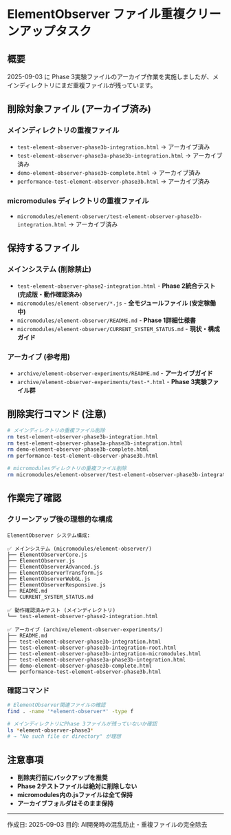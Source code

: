 # ElementObserver ファイル重複クリーンアップタスク

## 概要
2025-09-03 に Phase 3実験ファイルのアーカイブ作業を実施しましたが、メインディレクトリにまだ重複ファイルが残っています。

## 削除対象ファイル (アーカイブ済み)

### メインディレクトリの重複ファイル
- `test-element-observer-phase3b-integration.html` → アーカイブ済み
- `test-element-observer-phase3a-phase3b-integration.html` → アーカイブ済み
- `demo-element-observer-phase3b-complete.html` → アーカイブ済み
- `performance-test-element-observer-phase3b.html` → アーカイブ済み

### micromodules ディレクトリの重複ファイル
- `micromodules/element-observer/test-element-observer-phase3b-integration.html` → アーカイブ済み

## 保持するファイル

### メインシステム (削除禁止)
- `test-element-observer-phase2-integration.html` - **Phase 2統合テスト (完成版・動作確認済み)**
- `micromodules/element-observer/*.js` - **全モジュールファイル (安定稼働中)**
- `micromodules/element-observer/README.md` - **Phase 1詳細仕様書**
- `micromodules/element-observer/CURRENT_SYSTEM_STATUS.md` - **現状・構成ガイド**

### アーカイブ (参考用)
- `archive/element-observer-experiments/README.md` - **アーカイブガイド**
- `archive/element-observer-experiments/test-*.html` - **Phase 3実験ファイル群**

## 削除実行コマンド (注意)

```bash
# メインディレクトリの重複ファイル削除
rm test-element-observer-phase3b-integration.html
rm test-element-observer-phase3a-phase3b-integration.html  
rm demo-element-observer-phase3b-complete.html
rm performance-test-element-observer-phase3b.html

# micromodulesディレクトリの重複ファイル削除
rm micromodules/element-observer/test-element-observer-phase3b-integration.html
```

## 作業完了確認

### クリーンアップ後の理想的な構成

```
ElementObserver システム構成:

✅ メインシステム (micromodules/element-observer/)
├── ElementObserverCore.js
├── ElementObserver.js  
├── ElementObserverAdvanced.js
├── ElementObserverTransform.js
├── ElementObserverWebGL.js
├── ElementObserverResponsive.js
├── README.md
└── CURRENT_SYSTEM_STATUS.md

✅ 動作確認済みテスト (メインディレクトリ)
└── test-element-observer-phase2-integration.html

✅ アーカイブ (archive/element-observer-experiments/)
├── README.md
├── test-element-observer-phase3b-integration.html
├── test-element-observer-phase3b-integration-root.html
├── test-element-observer-phase3b-integration-micromodules.html
├── test-element-observer-phase3a-phase3b-integration.html
├── demo-element-observer-phase3b-complete.html
└── performance-test-element-observer-phase3b.html
```

### 確認コマンド
```bash
# ElementObserver関連ファイルの確認
find . -name '*element-observer*' -type f

# メインディレクトリにPhase 3ファイルが残っていないか確認
ls *element-observer-phase3*
# → "No such file or directory" が理想
```

## 注意事項

- **削除実行前にバックアップを推奨**
- **Phase 2テストファイルは絶対に削除しない**
- **micromodules内の.jsファイルは全て保持**
- **アーカイブフォルダはそのまま保持**

---

作成日: 2025-09-03
目的: AI開発時の混乱防止・重複ファイルの完全除去
